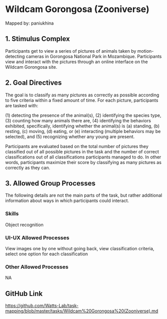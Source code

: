 # Wildcam Gorongosa (Zooniverse)

Mapped by: paniukhina 

## 1. Stimulus Complex 
Participants get to view a series of pictures of animals taken by motion-detecting cameras in Gorongosa National Park in Mozambique. Participants view and interact with the pictures through an online interface on the Wildcam Gorongosa site.

## 2. Goal Directives 
The goal is to classify as many pictures as correctly as possible according to five criteria within a fixed amount of time. For each picture, participants are tasked with:

(1) detecting the presence of the animal(s), (2) identifying the species type, (3) counting how many animals there are, (4) identifying the behaviors exhibited, specifically, identifying whether the animal(s) is (a) standing, (b) resting, (c) moving, (d) eating, or (e) interacting (multiple behaviors may be selected), and (5) recognizing whether any young are present.

Participants are evaluated based on the total number of pictures they classified out of all possible pictures in the task and the number of correct classifications out of all classifications participants managed to do. In other words, participants maximize their score by classifying as many pictures as correctly as they can.

## 3. Allowed Group Processes 
The following details are not the main parts of the task, but rather additional information about ways in which participants could interact.

### Skills 
Object recognition

### UI-UX Allowed Processes
View images one by one without going back, view classification criteria, select one option for each classification

### Other Allowed Processes
NA

## GitHub Link 
https://github.com/Watts-Lab/task-mapping/blob/master/tasks/Wildcam%20Gorongosa%20(Zooniverse).md